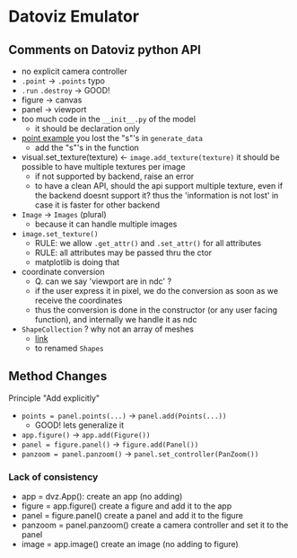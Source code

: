 # Datoviz Emulator

## Comments on Datoviz python API

- no explicit camera controller
- `.point` -> `.points` typo
- `.run` `.destroy` -> GOOD!
- figure -> canvas
- panel -> viewport
- too much code in the `__init__.py` of the model
  - it should be declaration only
- [point example](https://datoviz.org/gallery/visuals/point/) you lost the "s"'s in `generate_data`
  - add the "s"'s in the function
- visual.set_texture(texture) <- `image.add_texture(texture)` it should be possible to have multiple textures per image
  - if not supported by backend, raise an error
  - to have a clean API, should the api support multiple texture, even if the backend doesnt support it? thus the 'information is not lost' in case it is faster for other backend
- `Image` -> `Images` (plural)
  - because it can handle multiple images
- `image.set_texture()`
  - RULE: we allow `.get_attr()` and `.set_attr()` for all attributes
  - RULE: all attributes may be passed thru the ctor
  - matplotlib is doing that
- coordinate conversion
  - Q. can we say 'viewport are in ndc' ?
  - if the user express it in pixel, we do the conversion as soon as we receive the coordinates
  - thus the conversion is done in the constructor (or any user facing function), and internally we handle it as ndc
- `ShapeCollection` ? why not an array of meshes
  - [link](https://github.com/datoviz/datoviz/blob/4ca6c6e94e46b336b2834487017c5628f613f063/examples/visuals/mesh.py#L16C10-L21)
  - to renamed `Shapes`

## Method Changes

Principle "Add explicitly"

- `points = panel.points(...)` -> `panel.add(Points(...))`
  - GOOD! lets generalize it
- `app.figure()` -> `app.add(Figure())`
- `panel = figure.panel()` -> `figure.add(Panel())`
- `panzoom = panel.panzoom()` -> `panel.set_controller(PanZoom())`

### Lack of consistency

- app = dvz.App(): create an app (no adding)
- figure = app.figure() create a figure and add it to the app
- panel = figure.panel() create a panel and add it to the figure
- panzoom = panel.panzoom() create a camera controller and set it to the panel
- image = app.image() create an image (no adding to figure)
